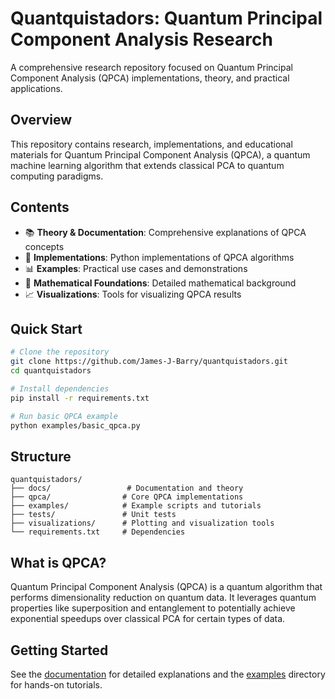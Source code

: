 # Quantquistadors: Quantum Principal Component Analysis Research

A comprehensive research repository focused on Quantum Principal Component Analysis (QPCA) implementations, theory, and practical applications.

## Overview

This repository contains research, implementations, and educational materials for Quantum Principal Component Analysis (QPCA), a quantum machine learning algorithm that extends classical PCA to quantum computing paradigms.

## Contents

- 📚 **Theory & Documentation**: Comprehensive explanations of QPCA concepts
- 🔬 **Implementations**: Python implementations of QPCA algorithms
- 📊 **Examples**: Practical use cases and demonstrations
- 🧮 **Mathematical Foundations**: Detailed mathematical background
- 📈 **Visualizations**: Tools for visualizing QPCA results

## Quick Start

```bash
# Clone the repository
git clone https://github.com/James-J-Barry/quantquistadors.git
cd quantquistadors

# Install dependencies
pip install -r requirements.txt

# Run basic QPCA example
python examples/basic_qpca.py
```

## Structure

```
quantquistadors/
├── docs/                 # Documentation and theory
├── qpca/                # Core QPCA implementations  
├── examples/            # Example scripts and tutorials
├── tests/               # Unit tests
├── visualizations/      # Plotting and visualization tools
└── requirements.txt     # Dependencies
```

## What is QPCA?

Quantum Principal Component Analysis (QPCA) is a quantum algorithm that performs dimensionality reduction on quantum data. It leverages quantum properties like superposition and entanglement to potentially achieve exponential speedups over classical PCA for certain types of data.

## Getting Started

See the [documentation](docs/) for detailed explanations and the [examples](examples/) directory for hands-on tutorials.
